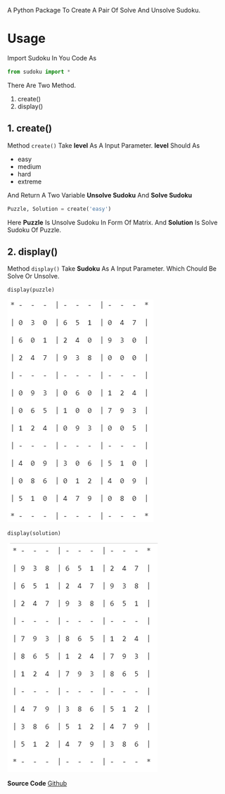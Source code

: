
A Python Package To Create A Pair Of Solve And Unsolve Sudoku.

# Usage
Import Sudoku In You Code As
```python
from sudoku import *
```
There Are Two Method.
1. create()
2. display()

## 1. create()
Method `create()` Take **level** As A Input Parameter.
**level** Should As
* easy
* medium
* hard
* extreme

And Return A Two Variable **Unsolve Sudoku** And **Solve Sudoku**
```python
Puzzle, Solution = create('easy')
```
Here **Puzzle** Is Unsolve Sudoku In Form Of Matrix. And **Solution** Is Solve Sudoku Of Puzzle.

## 2. display()
Method `display()` Take **Sudoku** As A Input Parameter. Which Chould Be Solve Or Unsolve.

```python
display(puzzle)
```
![Image of Unsolve Sudoku](https://github.com/kush-savani/Sudoku/blob/master/puzzle.PNG)


```python
display(solution)
```
![Image of Solve Sudoku](https://github.com/kush-savani/Sudoku/blob/master/sol.PNG)


**Source Code** [Github](https://github.com/kush-savani/Sudoku.git)
